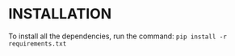 
# INSTALLATION

To install all the dependencies, run the command:
`pip install -r requirements.txt`

